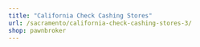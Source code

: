 ```yaml
---
title: "California Check Cashing Stores"
url: /sacramento/california-check-cashing-stores-3/
shop: pawnbroker
---
```

